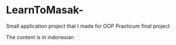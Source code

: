 # LearnToMasak-
Small application project that I made for OOP Practicum final project

The content is in indonesian
